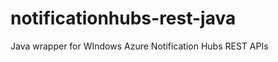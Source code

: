notificationhubs-rest-java
==========================

Java wrapper for WIndows Azure Notification Hubs REST APIs
